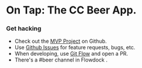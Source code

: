 # On Tap: The CC Beer App.


### Get hacking

- Check out the [MVP Project](https://github.com/commoncode/ontap/projects/1) on Github.
- Use [Github Issues](https://github.com/commoncode/ontap/issues) for feature requests, bugs, etc.
- When developing, use [Git Flow](http://nvie.com/posts/a-successful-git-branching-model/) and open a PR.
- There's a #beer channel in Flowdock
.
